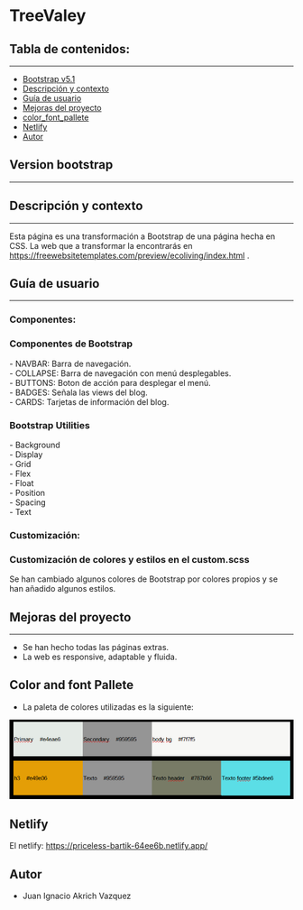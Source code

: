 # TreeValey

## Tabla de contenidos:
---
- [Bootstrap v5.1](#Version-bootstrap-5.1)
- [Descripción y contexto](#descripción-y-contexto)
- [Guía de usuario](#guía-de-usuario)
- [Mejoras del proyecto](#Mejoras-proyecto)
- [color_font_pallete](#Color-and-font-pallete)  
- [Netlify](#Netlify)
- [Autor](#autor)

## Version bootstrap
---

## Descripción y contexto
---
Esta página es una transformación a Bootstrap de una página hecha en CSS. La web que a transformar la encontrarás en https://freewebsitetemplates.com/preview/ecoliving/index.html .

## Guía de usuario
---
### Componentes:

<h3>Componentes de Bootstrap</h3>
- NAVBAR: Barra de navegación.<br>
- COLLAPSE: Barra de navegación con menú desplegables.<br>
- BUTTONS: Boton de acción para desplegar el menú. <br> 
- BADGES: Señala las views del blog.<br>
- CARDS: Tarjetas de información del blog.

<h3>Bootstrap Utilities</h3>
- Background<br>
- Display<br>
- Grid<br>
- Flex<br>
- Float<br>
- Position<br>
- Spacing<br>
- Text

### Customización:

<h3>Customización de colores y estilos en el custom.scss</h3>
Se han cambiado algunos colores de Bootstrap por colores propios y se han añadido algunos estilos.

## Mejoras del proyecto
---
- Se han hecho todas las páginas extras.<br>
- La web es responsive, adaptable y fluida.

## Color and font Pallete

- La paleta de colores utilizadas es la siguiente:
<p><img src="src/image/Color_palet.PNG" alt="paleta de colores"></p>


## Netlify

El netlify: https://priceless-bartik-64ee6b.netlify.app/

## Autor

- Juan Ignacio Akrich Vazquez
